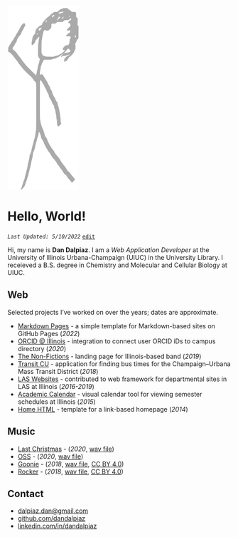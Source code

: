 
![hello world](assets/user/draw.svg)

# Hello, World!

_`Last Updated: 5/10/2022`_ [`edit`](https://github.com/dandalpiaz/dandalpiaz.github.io/edit/master/README.md)

Hi, my name is **Dan Dalpiaz**. I am a _Web Application Developer_ at the University of Illinois Urbana-Champaign (UIUC) in the University Library. I receieved a B.S. degree in Chemistry and Molecular and Cellular Biology at UIUC.

## Web

Selected projects I’ve worked on over the years; dates are approximate. 

- [Markdown Pages](https://dandalpiaz.github.io/markdown-pages/) - a simple template for Markdown-based sites on GitHub Pages (_2022_)
- [ORCID @ Illinois](https://orcid.library.illinois.edu/) - integration to connect user ORCID iDs to campus directory (_2020_)
- [The Non-Fictions](https://thenonfictions.com/) - landing page for Illinois-based band (_2019_)
- [Transit CU](https://transitcu.herokuapp.com/) - application for finding bus times for the Champaign–Urbana Mass Transit District (_2018_)
- [LAS Websites](https://atlas.illinois.edu/services/las-department-websites) - contributed to web framework for departmental sites in LAS at Illinois (_2016-2019_)
- [Academic Calendar](https://dandalpiaz.github.io/academic-calendar/2015.html) - visual calendar tool for viewing semester schedules at Illinois (_2015_)
- [Home HTML](https://dandalpiaz.github.io/home-html/home.html) - template for a link-based homepage (_2014_)
<!--- Play Your Music - play music files stored in Google Drive (_2019_)-->

## Music

- [Last Christmas](https://www.youtube.com/watch?v=TiUl5K99FXU) - (_2020_, [wav file](assets/user/last-christmas.wav))
- [OSS](https://www.youtube.com/watch?v=eokQGbBhNls) - (_2020_, [wav file](assets/user/oss.wav))
- [Goonie](https://www.youtube.com/watch?v=LlSPOV_h9s8) - (_2018_, [wav file](assets/user/goonie.wav), [CC BY 4.0](https://creativecommons.org/licenses/by/4.0/))
- [Rocker](https://www.youtube.com/watch?v=_OXw967BGUY) - (_2018_, [wav file](assets/user/rocker.wav), [CC BY 4.0](https://creativecommons.org/licenses/by/4.0/))

## Contact

- [dalpiaz.dan@gmail.com](mailto:dalpiaz.dan@gmail.com)
- [github.com/dandalpiaz](https://github.com/dandalpiaz)
- [linkedin.com/in/dandalpiaz](https://www.linkedin.com/in/dandalpiaz/)
